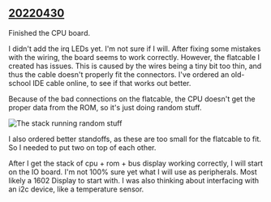 ## [20220430](20220430.md)
Finished the CPU board.

I didn't add the irq LEDs yet. I'm not sure if I will.
After fixing some mistakes with the wiring, the board seems to work correctly.
However, the flatcable I created has issues. 
This is caused by the wires being a tiny bit too thin, and thus the cable doesn't properly fit the connectors.
I've ordered an old-school IDE cable online, to see if that works out better.

Because of the bad connections on the flatcable, the CPU doesn't get the proper data from the ROM, 
so it's just doing random stuff.

![The stack running random stuff](stack-1.jpg)

I also ordered better standoffs, as these are too small for the flatcable to fit.
So I needed to put two on top of each other.

After I get the stack of cpu + rom + bus display working correctly, 
I will start on the IO board.
I'm not 100% sure yet what I will use as peripherals. 
Most likely a 1602 Display to start with.
I was also thinking about interfacing with an i2c device, like a temperature sensor.